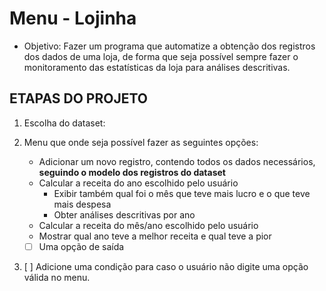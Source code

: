 # Menu - Lojinha
* Objetivo: Fazer um programa que automatize a obtenção dos registros dos dados de uma loja, de forma que seja possível sempre fazer o monitoramento das estatísticas da loja para análises descritivas.

## ETAPAS DO PROJETO

1. Escolha do dataset:


2. Menu que onde seja possível fazer as seguintes opções:
      - Adicionar um novo registro, contendo todos os dados necessários, <b>seguindo o modelo dos registros do dataset</b>
      - Calcular a receita do ano escolhido pelo usuário
         - Exibir também qual foi o mês que teve mais lucro e o que teve mais despesa
         - Obter análises descritivas por ano
      - Calcular a receita do mês/ano escolhido pelo usuário
      - Mostrar qual ano teve a melhor receita e qual teve a pior
      - [ ] Uma opção de saída
3. [ ] Adicione uma condição para caso o usuário não digite uma opção válida no menu.